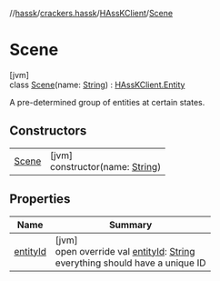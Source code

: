 //[hassk](../../../../index.md)/[crackers.hassk](../../index.md)/[HAssKClient](../index.md)/[Scene](index.md)

# Scene

[jvm]\
class [Scene](index.md)(name: [String](https://kotlinlang.org/api/latest/jvm/stdlib/kotlin/-string/index.html)) : [HAssKClient.Entity](../-entity/index.md)

A pre-determined group of entities at certain states.

## Constructors

| | |
|---|---|
| [Scene](-scene.md) | [jvm]<br>constructor(name: [String](https://kotlinlang.org/api/latest/jvm/stdlib/kotlin/-string/index.html)) |

## Properties

| Name | Summary |
|---|---|
| [entityId](entity-id.md) | [jvm]<br>open override val [entityId](entity-id.md): [String](https://kotlinlang.org/api/latest/jvm/stdlib/kotlin/-string/index.html)<br>everything should have a unique ID |
